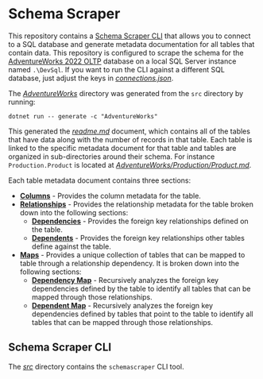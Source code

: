 # Schema Scraper

This repository contains a [Schema Scraper CLI](#schemascraper-cli) that allows you to connect to a SQL database and generate metadata documentation for all tables that contain data. This repository is configured to scrape the schema for the [AdventureWorks 2022 OLTP](https://learn.microsoft.com/en-us/sql/samples/adventureworks-install-configure?view=sql-server-ver16&tabs=ssms) database on a local SQL Server instance named `.\DevSql`. If you want to run the CLI against a different SQL database, just adjust the keys in [*connections.json*](./src/connections.json).

The [*AdventureWorks*](./AdventureWorks) directory was generated from the `src` directory by running:

```pwsh
dotnet run -- generate -c "AdventureWorks"
```

This generated the [*readme.md*](./AdventureWorks/readme.md) document, which contains all of the tables that have data along with the number of records in that table. Each table is linked to the specific metadata document for that table and tables are organized in sub-directories around their schema. For instance `Production.Product` is located at [*AdventureWorks/Production/Product.md*](./AdventureWorks/Production/Product.md).

Each table metadata document contains three sections:
* [**Columns**](./AdventureWorks/Production/Product.md#columns) - Provides the column metadata for the table.
* [**Relationships**](./AdventureWorks/Production/Product.md#relationships) - Provides the relationship metadata for the table broken down into the following sections:
    * [**Dependencies**](./AdventureWorks/Production/Product.md#dependencies) - Provides the foreign key relationships defined on the table.
    * [**Dependents**](./AdventureWorks/Production/Product.md#dpeendents) - Provides the foreign key relationships other tables define against the table.
* [**Maps**](./AdventureWorks/Production/Product.md#maps) - Provides a unique collection of tables that can be mapped to table through a relationship dependency. It is broken down into the following sections:
    * [**Dependency Map**](./AdventureWorks/Production/Product.md#dependency-map) - Recursively analyzes the foreign key dependencies defined by the table to identify all tables that can be mapped through those relationships.
    * [**Dependent Map**](./AdventureWorks/Production/Product.md#dependent-map) - Recursively analyzes the foreign key dependencies defined by tables that point to the table to identify all tables that can be mapped through those relationships.

## Schema Scraper CLI

The [*src*](./src) directory contains the `schemascraper` CLI tool.
